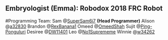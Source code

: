 ## Embryologist (Emma): Robodox 2018 FRC Robot 
#Programming Team:
Sam @[SuperSam6i7](http://github.com/supersam6i7) **(Head Programmer)**
Alison @[a32830](http://github.com/a32830)
Brandon @[RexBanana1](http://github.com/rexbanana1)
Omeed @[OmeedShah](http://github.com/OmeedShah)
Sujit @[Ping-Ponguluri](http://github.com/Ping-Ponguluri)
Desiree @[DW11401](http://github.com/DW11401)
Leo @[No1Suprememe](http://github.com/No1Suprememe)
Winnie @[w34262](http://github.com/w34262)